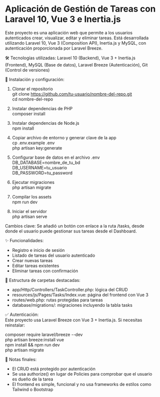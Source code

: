 # Aplicación de Gestión de Tareas con Laravel 10, Vue 3 e Inertia.js

Este proyecto es una aplicación web que permite a los usuarios autenticados crear, visualizar, editar y eliminar tareas. Está desarrollada utilizando Laravel 10, Vue 3 (Composition API), Inertia.js y MySQL, con autenticación proporcionada por Laravel Breeze.

🛠️ Tecnologías utilizadas: Laravel 10 (Backend), Vue 3 + Inertia.js (Frontend), MySQL (Base de datos), Laravel Breeze (Autenticación), Git (Control de versiones)

🚀 Instalación y configuración:

1. Clonar el repositorio  
git clone https://github.com/tu-usuario/nombre-del-repo.git  
cd nombre-del-repo

2. Instalar dependencias de PHP  
composer install

3. Instalar dependencias de Node.js  
npm install

4. Copiar archivo de entorno y generar clave de la app  
cp .env.example .env  
php artisan key:generate

5. Configurar base de datos en el archivo .env  
DB_DATABASE=nombre_de_tu_bd  
DB_USERNAME=tu_usuario  
DB_PASSWORD=tu_password

6. Ejecutar migraciones  
php artisan migrate

7. Compilar los assets  
npm run dev

8. Iniciar el servidor  
php artisan serve


Cambios clave:
Se añadió un botón con enlace a la ruta /tasks, desde donde el usuario puede gestionar sus tareas desde el Dashboard.

✨ Funcionalidades:  
- Registro e inicio de sesión  
- Listado de tareas del usuario autenticado  
- Crear nuevas tareas  
- Editar tareas existentes  
- Eliminar tareas con confirmación

📂 Estructura de carpetas destacadas:  
- app/Http/Controllers/TaskController.php: lógica del CRUD  
- resources/js/Pages/Tasks/Index.vue: página del frontend con Vue 3  
- routes/web.php: rutas protegidas para tareas  
- database/migrations/: migraciones incluyendo la tabla tasks

✅ Autenticación:  
Este proyecto usa Laravel Breeze con Vue 3 + Inertia.js. Si necesitas reinstalar:

composer require laravel/breeze --dev  
php artisan breeze:install vue  
npm install && npm run dev  
php artisan migrate


🧠 Notas finales:  
- El CRUD está protegido por autenticación  
- Se usa authorize() en lugar de Policies para comprobar que el usuario es dueño de la tarea  
- El frontend es simple, funcional y no usa frameworks de estilos como Tailwind o Bootstrap
